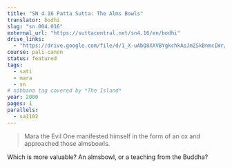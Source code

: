 ```yaml
---
title: "SN 4.16 Patta Sutta: The Alms Bowls"
translator: bodhi
slug: "sn.004.016"
external_url: "https://suttacentral.net/sn4.16/en/bodhi"
drive_links:
  - "https://drive.google.com/file/d/1_X-uAbQ8XXVBYgkchkAsJmZSkBnmcIWr/view?usp=drivesdk"
course: pali-canon
status: featured
tags:
  - sati
  - mara
  - sn
# nibbana tag covered by *The Island*
year: 2000
pages: 1
parallels:
  - sa1102
---
```


> Mara the Evil One manifested himself in the form of an ox and approached those almsbowls.

Which is more valuable? An almsbowl, or a teaching from the Buddha?
